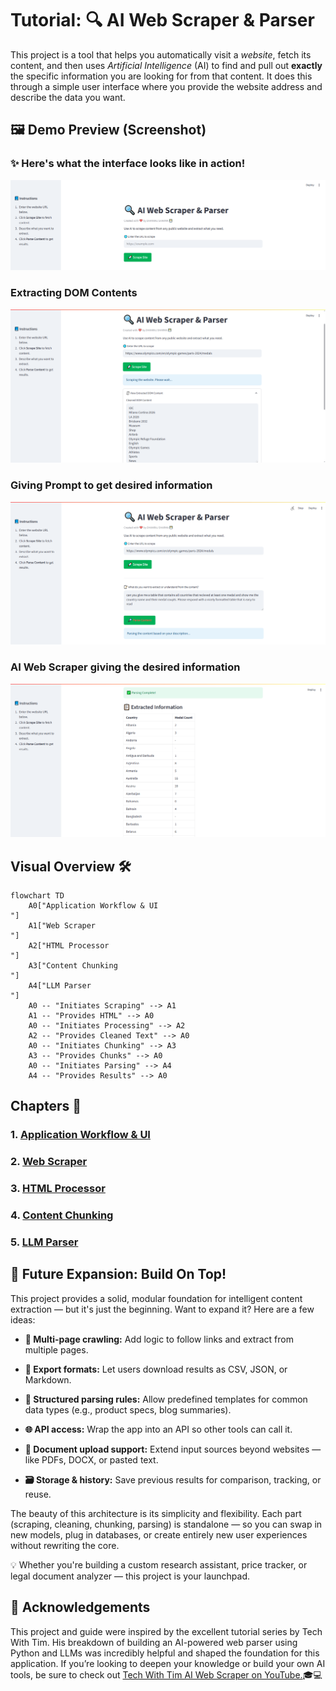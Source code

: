 # **Tutorial: 🔍 AI Web Scraper & Parser**

This project is a tool that helps you automatically visit a *website*, fetch its content, and then uses *Artificial Intelligence* (AI) to find and pull out **exactly** the specific information you are looking for from that content. It does this through a simple user interface where you provide the website address and describe the data you want.

## **🖼️ Demo Preview (Screenshot)**
### ✨ Here's what the interface looks like in action!

![Screenshot of the AI Web Scraper UI](DOC/image0.png)

### Extracting DOM Contents
![Screenshot of the AI Web Scraper with DOM Contents](DOC/image.png)

### Giving Prompt to get desired information 
![abcd](DOC/image1.png)

### AI Web Scraper giving the desired information
![ab](DOC/image2.png)



## **Visual Overview 🛠️**

```mermaid
flowchart TD
    A0["Application Workflow & UI
"]
    A1["Web Scraper
"]
    A2["HTML Processor
"]
    A3["Content Chunking
"]
    A4["LLM Parser
"]
    A0 -- "Initiates Scraping" --> A1
    A1 -- "Provides HTML" --> A0
    A0 -- "Initiates Processing" --> A2
    A2 -- "Provides Cleaned Text" --> A0
    A0 -- "Initiates Chunking" --> A3
    A3 -- "Provides Chunks" --> A0
    A0 -- "Initiates Parsing" --> A4
    A4 -- "Provides Results" --> A0
```

## **Chapters 📌**

### 1. [Application Workflow & UI](DOC/01_application_workflow___ui_.md)
### 2. [Web Scraper](DOC/02_web_scraper_.md)
### 3. [HTML Processor](DOC/03_html_processor_.md)
### 4. [Content Chunking](DOC/04_content_chunking_.md)
### 5. [LLM Parser](DOC/05_llm_parser_.md)



## **🚀 Future Expansion: Build On Top!**
This project provides a solid, modular foundation for intelligent content extraction — but it's just the beginning. Want to expand it? Here are a few ideas:

- **🔄 Multi-page crawling:** Add logic to follow links and extract from multiple pages.

- **📄 Export formats:** Let users download results as CSV, JSON, or Markdown.

- **🧠 Structured parsing rules:** Allow predefined templates for common data types (e.g., product specs, blog summaries).

- **🌐 API access:** Wrap the app into an API so other tools can call it.

- **🧾 Document upload support:** Extend input sources beyond websites — like PDFs, DOCX, or pasted text.

- **🗃️ Storage & history:** Save previous results for comparison, tracking, or reuse.

The beauty of this architecture is its simplicity and flexibility. Each part (scraping, cleaning, chunking, parsing) is standalone — so you can swap in new models, plug in databases, or create entirely new user experiences without rewriting the core.

💡 Whether you're building a custom research assistant, price tracker, or legal document analyzer — this project is your launchpad.

## **🙌 Acknowledgements**
This project and guide were inspired by the excellent tutorial series by Tech With Tim. His breakdown of building an AI-powered web parser using Python and LLMs was incredibly helpful and shaped the foundation for this application. If you’re looking to deepen your knowledge or build your own AI tools, be sure to check out [Tech With Tim AI Web Scraper on YouTube.](https://www.youtube.com/watch?v=Oo8-nEuDBkk)🎓💻




